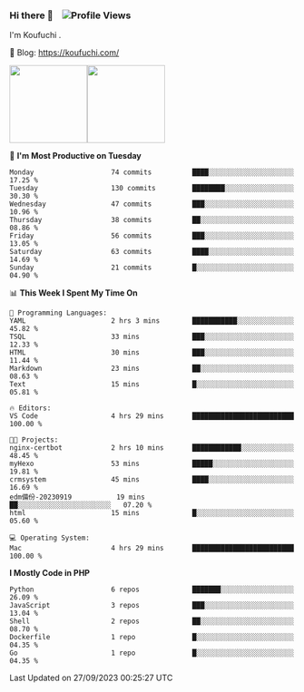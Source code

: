 ### Hi there 👋 &nbsp;&nbsp; ![Profile Views](http://img.shields.io/badge/Profile%20Views-122-blue)

I'm Koufuchi . 

📔 Blog: <https://koufuchi.com/>

<img align="" height="137px" src="https://github-readme-stats-seven-nu-30.vercel.app/api?username=Koufuchi&hide=issues,contribs&show_icons=true&line_height=21&theme=radical&locale=en" /><img align="" height="137px" src="https://github-readme-stats-seven-nu-30.vercel.app/api/top-langs/?username=Koufuchi&layout=compact&hide=blade,html,css,pug,scss&theme=radical&locale=en" />

<!--START_SECTION:waka-->
📅 **I'm Most Productive on Tuesday** 

```text
Monday                   74 commits          ████░░░░░░░░░░░░░░░░░░░░░   17.25 % 
Tuesday                  130 commits         ████████░░░░░░░░░░░░░░░░░   30.30 % 
Wednesday                47 commits          ███░░░░░░░░░░░░░░░░░░░░░░   10.96 % 
Thursday                 38 commits          ██░░░░░░░░░░░░░░░░░░░░░░░   08.86 % 
Friday                   56 commits          ███░░░░░░░░░░░░░░░░░░░░░░   13.05 % 
Saturday                 63 commits          ████░░░░░░░░░░░░░░░░░░░░░   14.69 % 
Sunday                   21 commits          █░░░░░░░░░░░░░░░░░░░░░░░░   04.90 % 
```


📊 **This Week I Spent My Time On** 

```text
💬 Programming Languages: 
YAML                     2 hrs 3 mins        ███████████░░░░░░░░░░░░░░   45.82 % 
TSQL                     33 mins             ███░░░░░░░░░░░░░░░░░░░░░░   12.33 % 
HTML                     30 mins             ███░░░░░░░░░░░░░░░░░░░░░░   11.44 % 
Markdown                 23 mins             ██░░░░░░░░░░░░░░░░░░░░░░░   08.63 % 
Text                     15 mins             █░░░░░░░░░░░░░░░░░░░░░░░░   05.81 % 

🔥 Editors: 
VS Code                  4 hrs 29 mins       █████████████████████████   100.00 % 

🐱‍💻 Projects: 
nginx-certbot            2 hrs 10 mins       ████████████░░░░░░░░░░░░░   48.45 % 
myHexo                   53 mins             █████░░░░░░░░░░░░░░░░░░░░   19.81 % 
crmsystem                45 mins             ████░░░░░░░░░░░░░░░░░░░░░   16.69 % 
edm備份-20230919           19 mins             ██░░░░░░░░░░░░░░░░░░░░░░░   07.20 % 
html                     15 mins             █░░░░░░░░░░░░░░░░░░░░░░░░   05.60 % 

💻 Operating System: 
Mac                      4 hrs 29 mins       █████████████████████████   100.00 % 
```

**I Mostly Code in PHP** 

```text
Python                   6 repos             ███████░░░░░░░░░░░░░░░░░░   26.09 % 
JavaScript               3 repos             ███░░░░░░░░░░░░░░░░░░░░░░   13.04 % 
Shell                    2 repos             ██░░░░░░░░░░░░░░░░░░░░░░░   08.70 % 
Dockerfile               1 repo              █░░░░░░░░░░░░░░░░░░░░░░░░   04.35 % 
Go                       1 repo              █░░░░░░░░░░░░░░░░░░░░░░░░   04.35 % 
```




 Last Updated on 27/09/2023 00:25:27 UTC
<!--END_SECTION:waka-->


